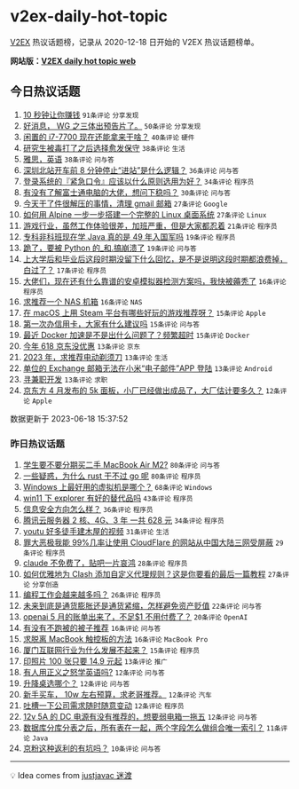 # v2ex-daily-hot-topic

[V2EX](https://www.v2ex.com/) 热议话题榜，记录从 2020-12-18 日开始的 V2EX 热议话题榜单。

**网站版：[V2EX daily hot topic web](https://boojack.github.io/v2ex-daily-hot-topic-web/)**

## 今日热议话题

<!-- TODAY BEGIN -->

1. [10 秒钟让你赚钱](https://www.v2ex.com/t/949675) `91条评论` `分享发现`
1. [好消息， WG 之三体出预告片了。](https://www.v2ex.com/t/949690) `50条评论` `分享发现`
1. [闲置的 i7-7700 现在还能拿来干啥？](https://www.v2ex.com/t/949665) `40条评论` `硬件`
1. [研究生被毒打了之后选择愈发保守](https://www.v2ex.com/t/949652) `38条评论` `生活`
1. [雅思，英语](https://www.v2ex.com/t/949685) `38条评论` `问与答`
1. [深圳北站开车前 8 分钟停止“进站”是什么逻辑？](https://www.v2ex.com/t/949701) `36条评论` `问与答`
1. [登录系统的『紧急口令』应该以什么原则选用为好？](https://www.v2ex.com/t/949658) `34条评论` `程序员`
1. [有没有了解富士通电脑的大佬，想问下稳吗？](https://www.v2ex.com/t/949648) `30条评论` `问与答`
1. [今天干了件很解压的事情，清理 gmail 邮箱](https://www.v2ex.com/t/949655) `27条评论` `Google`
1. [如何用 Alpine 一步一步搭建一个完整的 Linux 桌面系统](https://www.v2ex.com/t/949683) `27条评论` `Linux`
1. [游戏行业，虽然工作体验很差，加班严重，但是大家都忍着](https://www.v2ex.com/t/949702) `21条评论` `程序员`
1. [专科非科班现在学 Java 真的是 49 年入国军吗](https://www.v2ex.com/t/949783) `19条评论` `程序员`
1. [跪了，要被 Python 的_和.搞崩溃了](https://www.v2ex.com/t/949772) `19条评论` `问与答`
1. [上大学后和毕业后这段时期没留下什么回忆，是不是说明这段时期都浪费掉，白过了？](https://www.v2ex.com/t/949756) `17条评论` `程序员`
1. [大佬们，现在还有什么靠谱的安卓模拟器检测方案吗，我快被薅秃了](https://www.v2ex.com/t/949746) `16条评论` `程序员`
1. [求推荐一个 NAS 机箱](https://www.v2ex.com/t/949656) `16条评论` `NAS`
1. [在 macOS 上用 Steam 平台有哪些好玩的游戏推荐呀？](https://www.v2ex.com/t/949749) `15条评论` `Apple`
1. [第一次办信用卡，大家有什么建议吗](https://www.v2ex.com/t/949739) `15条评论` `问与答`
1. [最近 Docker 加速是不是出什么问题了？频繁超时](https://www.v2ex.com/t/949738) `15条评论` `Docker`
1. [今年 618 京东没优惠](https://www.v2ex.com/t/949758) `13条评论` `京东`
1. [2023 年，求推荐电动剃须刀](https://www.v2ex.com/t/949724) `13条评论` `生活`
1. [单位的 Exchange 邮箱无法在小米“电子邮件”APP 登陆](https://www.v2ex.com/t/949673) `13条评论` `Android`
1. [寻兼职开发](https://www.v2ex.com/t/949670) `13条评论` `求职`
1. [京东方 4 月发布的 5k 面板，小厂已经做出成品了，大厂估计要多久？](https://www.v2ex.com/t/949699) `12条评论` `Apple`

数据更新于 2023-06-18 15:37:52

<!-- TODAY END -->

### 昨日热议话题

<!-- YESTERDAY BEGIN -->

1. [学生要不要分期买二手 MacBook Air M2?](https://www.v2ex.com/t/949510) `80条评论` `问与答`
1. [一些疑惑，为什么 rust 干不过 go 呢](https://www.v2ex.com/t/949560) `80条评论` `程序员`
1. [Windows 上最好用的虚拟机是哪个？](https://www.v2ex.com/t/949474) `68条评论` `Windows`
1. [win11 下 explorer 有好的替代品吗](https://www.v2ex.com/t/949515) `43条评论` `程序员`
1. [信息安全方向怎么样？](https://www.v2ex.com/t/949584) `36条评论` `程序员`
1. [腾讯云服务器 2 核、4G、3 年 一共 628 元](https://www.v2ex.com/t/949540) `34条评论` `程序员`
1. [youtu 好多徒手建木屋的视频](https://www.v2ex.com/t/949541) `31条评论` `生活`
1. [罪大恶极我能 99%几率让使用 CloudFlare 的网站从中国大陆三网受屏蔽](https://www.v2ex.com/t/949599) `29条评论` `程序员`
1. [claude 不免费了，贴吧一片哀鸿](https://www.v2ex.com/t/949535) `28条评论` `程序员`
1. [如何优雅地为 Clash 添加自定义代理规则？这是你要看的最后一篇教程](https://www.v2ex.com/t/949462) `27条评论` `分享创造`
1. [编程工作会越来越多吗？](https://www.v2ex.com/t/949522) `26条评论` `程序员`
1. [未来到底是通货膨胀还是通货紧缩，怎样避免资产贬值](https://www.v2ex.com/t/949580) `22条评论` `问与答`
1. [openai 5 月的账单出来了，不足$1 不用付费了？](https://www.v2ex.com/t/949479) `20条评论` `OpenAI`
1. [有没有不跑被的被子推荐](https://www.v2ex.com/t/949527) `16条评论` `问与答`
1. [求脱离 MacBook 触控板的方法](https://www.v2ex.com/t/949456) `16条评论` `MacBook Pro`
1. [厦门互联网行业为什么发展不起来？](https://www.v2ex.com/t/949553) `15条评论` `程序员`
1. [印照片 100 张只要 14.9 元起](https://www.v2ex.com/t/949591) `13条评论` `推广`
1. [有人用正义之怒学英语吗?](https://www.v2ex.com/t/949545) `12条评论` `问与答`
1. [升降桌选哪个？](https://www.v2ex.com/t/949542) `12条评论` `问与答`
1. [新手买车， 10w 左右预算，求老哥推荐。](https://www.v2ex.com/t/949537) `12条评论` `汽车`
1. [吐槽一下公司需求随时随意变动](https://www.v2ex.com/t/949502) `12条评论` `程序员`
1. [12v 5A 的 DC 电源有没有推荐的，想要弱电箱一拖五](https://www.v2ex.com/t/949466) `12条评论` `问与答`
1. [数据库分库分表之后，所有表在一起，两个字段怎么做组合唯一索引？](https://www.v2ex.com/t/949463) `11条评论` `Java`
1. [京粉这种返利的有坑吗？](https://www.v2ex.com/t/949627) `10条评论` `问与答`

<!-- YESTERDAY END -->

---

💡 Idea comes from [justjavac 迷渡](https://github.com/justjavac/)
